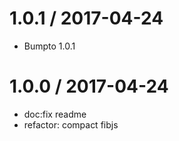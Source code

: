 
1.0.1 / 2017-04-24
==================

  * Bumpto 1.0.1

1.0.0 / 2017-04-24
==================

  * doc:fix readme
  * refactor: compact fibjs
